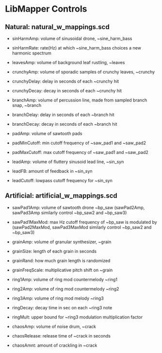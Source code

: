 # LibMapper Controls

## Natural: natural_w_mappings.scd

* sinHarmAmp: volume of sinusoidal drone, ~sine_harm_bass
* sinHarmRate: rate(Hz) at which ~sine_harm_bass choices a new harmonic spectrum

* leavesAmp: volume of background leaf rustling, ~leaves

* crunchyAmp: volume of sporadic samples of crunchy leaves, ~crunchy
* crunchyDelay: delay in seconds of each ~crunchy hit
* crunchyDecay: decay in seconds of each ~crunchy hit

* branchAmp: volume of percussion line, made from sampled branch snap, ~branch
* branchDelay: delay in seconds of each ~branch hit
* branchDecay: decay in seconds of each ~branch hit

* padAmp: volume of sawtooth pads
* padMinCutoff: min cutoff frequency of ~saw_pad1 and ~saw_pad2
* padMaxCutoff: max cutoff frequency of ~saw_pad1 and ~saw_pad2

* leadAmp: volume of fluttery sinusoid lead line, ~sin_syn
* leadFB: amount of feedback in ~sin_syn
* leadCutoff: lowpass cutoff frequency for ~sin_syn

## Artificial: artificial_w_mappings.scd

* sawPad1Amp: volume of sawtooth drone ~bp_saw (sawPad2Amp, sawPad3Amp similarly control ~bp_saw2 and ~bp_saw3)
* sawPad1MaxMod: max Hz cutoff frequency of ~bp_saw is modulated by (sawPad2MaxMod, sawPad3MaxMod similarly control ~bp_saw2 and ~bp_saw3)

* grainAmp: volume of granular synthesizer, ~grain
* grainSize: length of each grain in seconds
* grainRand: how much grain length is randomized
* grainFreqScale: multiplicative pitch shift on ~grain

* ring1Amp: volume of ring mod countermelody ~ring1
* ring2Amp: volume of ring mod countermelody ~ring2
* ring3Amp: volume of ring mod melody ~ring3
* ringDecay: decay time in sec on each ~ring3 note
* ringMult: upper bound for ~ring3 modulation multiplication factor

* chaosAmp: volume of noise drum, ~crack
* chaosRelease: release time of ~crack in seconds
* chaosAmnt: amount of crackling in ~crack
